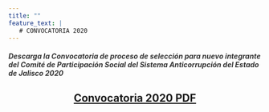 ```yaml
---
title: ""
feature_text: |
   # CONVOCATORIA 2020
---
```

<!--
Descarga la **Convocatoria de proceso de selección para nuevo integrante del Comité de Participación Social del Sistema Anticorrupción del Estado de Jalisco 2020.** [Descargar aquí]({{ site.url }}/documentos/Convocatoria_para conformacion_del CPS_2019_V1.pdf).
-->
<p></p>
<p></p>
<p></p>

<h5 style="color: #333333;">Descarga la Convocatoria de proceso de selección para nuevo integrante
del Comité de Participación Social del Sistema Anticorrupción del
Estado de Jalisco 2020</h5>
<h2 style="text-align:center;"><a target="_blank" href="http://comisionsaejalisco.org/documentos/Convocatoria_para conformacion_del CPS_2020-VF-.pdf">Convocatoria 2020 PDF</a></h2>


<p></p>

<!--
<a href="https://www.youtube.com/watch?v=R1uXrYPzzJI"><span class="specialunderline2" style="line-height: 1rem;"> <b>23 de octubre de 2019</b></span></a>
{% include video.html id="R1uXrYPzzJI" %}
-->

<p></p>
<p></p>



